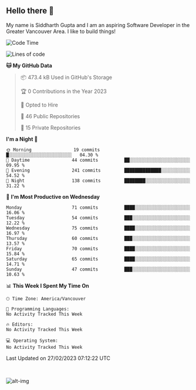 ## Hello there :wave:

My name is Siddharth Gupta and I am an aspiring Software Developer in the Greater Vancouver Area. I like to build things!

<!-- ![gif](https://github.com/siddg97/siddg97/blob/master/dino.gif) -->

<!--START_SECTION:waka-->
![Code Time](http://img.shields.io/badge/Code%20Time-1%2C875%20hrs%2025%20mins-blue)

![Lines of code](https://img.shields.io/badge/From%20Hello%20World%20I%27ve%20Written-14.2%20million%20lines%20of%20code-blue)

**🐱 My GitHub Data** 

> 📦 473.4 kB Used in GitHub's Storage 
 > 
> 🏆 0 Contributions in the Year 2023
 > 
> 💼 Opted to Hire
 > 
> 📜 46 Public Repositories 
 > 
> 🔑 15 Private Repositories 
 > 
**I'm a Night 🦉** 

```text
🌞 Morning                19 commits          █░░░░░░░░░░░░░░░░░░░░░░░░   04.30 % 
🌆 Daytime                44 commits          ██░░░░░░░░░░░░░░░░░░░░░░░   09.95 % 
🌃 Evening                241 commits         ██████████████░░░░░░░░░░░   54.52 % 
🌙 Night                  138 commits         ████████░░░░░░░░░░░░░░░░░   31.22 % 
```
📅 **I'm Most Productive on Wednesday** 

```text
Monday                   71 commits          ████░░░░░░░░░░░░░░░░░░░░░   16.06 % 
Tuesday                  54 commits          ███░░░░░░░░░░░░░░░░░░░░░░   12.22 % 
Wednesday                75 commits          ████░░░░░░░░░░░░░░░░░░░░░   16.97 % 
Thursday                 60 commits          ███░░░░░░░░░░░░░░░░░░░░░░   13.57 % 
Friday                   70 commits          ████░░░░░░░░░░░░░░░░░░░░░   15.84 % 
Saturday                 65 commits          ████░░░░░░░░░░░░░░░░░░░░░   14.71 % 
Sunday                   47 commits          ███░░░░░░░░░░░░░░░░░░░░░░   10.63 % 
```


📊 **This Week I Spent My Time On** 

```text
🕑︎ Time Zone: America/Vancouver

💬 Programming Languages: 
No Activity Tracked This Week

🔥 Editors: 
No Activity Tracked This Week

💻 Operating System: 
No Activity Tracked This Week
```


 Last Updated on 27/02/2023 07:12:22 UTC
<!--END_SECTION:waka-->

<br>

![alt-img](https://github-readme-stats.vercel.app/api?username=siddg97&count_private=true&theme=nightowl&show_icons=true)

